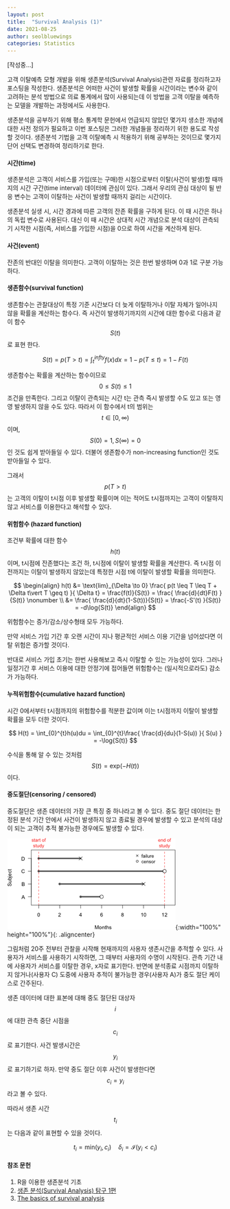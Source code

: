```yaml
---
layout: post
title:  "Survival Analysis (1)"
date: 2021-08-25
author: seolbluewings
categories: Statistics
---
```


[작성중...]

고객 이탈예측 모형 개발을 위해 생존분석(Survival Analysis)관련 자료를 정리하고자 포스팅을 작성한다. 생존분석은 어떠한 사건이 발생할 확률을 시간이라는 변수와 같이 고려하는 분석 방법으로 의료 통계에서 많이 사용되는데 이 방법을 고객 이탈을 예측하는 모델을 개발하는 과정에서도 사용한다.

생존분석을 공부하기 위해 평소 통계학 문헌에서 언급되지 않았던 몇가지 생소한 개념에 대한 사전 정의가 필요하고 이번 포스팅은 그러한 개념들을 정리하기 위한 용도로 작성할 것이다. 생존분석 기법을 고객 이탈예측 시 적용하기 위해 공부하는 것이므로 몇가지 단어 선택도 변경하여 정리하기로 한다.

#### 시간(time)

생존분석은 고객이 서비스를 가입(또는 구매)한 시점으로부터 이탈(사건이 발생)할 때까지의 시간 구간(time interval) 데이터에 관심이 있다. 그래서 우리의 관심 대상이 될 반응 변수는 고객이 이탈하는 사건이 발생할 때까지 걸리는 시간이다.

생존분석 실생 시, 시간 경과에 따른 고객의 잔존 확률을 구하게 된다. 이 때 시간은 하나의 독립 변수로 사용된다. 대신 이 때 시간은 상대적 시간 개념으로 분석 대상이 관측되기 시작한 시점(즉, 서비스를 가입한 시점)을 0으로 하여 시간을 계산하게 된다.

#### 사건(event)

잔존의 반대인 이탈을 의미한다. 고객이 이탈하는 것은 한번 발생하며 0과 1로 구분 가능하다.

#### 생존함수(survival function)

생존함수는 관찰대상이 특정 기준 시간보다 더 늦게 이탈하거나 이탈 자체가 일어나지 않을 확률을 계산하는 함수다. 즉 사건이 발생하기까지의 시간에 대한 함수로 다음과 같이 함수 $$S(t)$$로 표현 한다.

$$ S(t) = p(T > t) = \int_{t}^{infty}f(x)dx = 1- p(T \leq t) = 1- F(t) $$

생존함수는 확률을 계산하는 함수이므로 $$ 0 \leq S(t) \leq 1$$ 조건을 만족한다. 그리고 이탈이 관측되는 시간 t는 관측 즉시 발생할 수도 있고 또는 영영 발생하지 않을 수도 있다. 따라서 이 함수에서 t의 범위는 $$ t \in [0,\infty) $$ 이며, $$S(0) = 1, S(\infty) = 0$$ 인 것도 쉽게 받아들일 수 있다. 더불어 생존함수가 non-increasing function인 것도 받아들일 수 있다.

그래서 $$p(T>t)$$ 는 고객의 이탈이 t시점 이후 발생할 확률이며 이는 적어도 t시점까지는 고객이 이탈하지 않고 서비스를 이용한다고 해석할 수 있다.

#### 위험함수 (hazard function)

조건부 확률에 대한 함수 $$h(t)$$ 이며, t시점에 잔존했다는 조건 하, t시점에 이탈이 발생할 확률을 계산한다. 즉 t시점 이전까지는 이탈이 발생하지 않았는데 특정한 시점 t에 이탈이 발생할 확률을 의미한다.

$$
\begin{align}
h(t) &= \text{lim}_{\Delta \to 0} \frac{ p(t \leq T \leq T + \Delta t\vert T \geq t) }{ \Delta t} = \frac{f(t)}{S(t)} = \frac{ \frac{d}{dt}F(t) }{S(t)} \nonumber \\
&= \frac{ \frac{d}{dt}(1-S(t))}{S(t)} = \frac{-S'(t) }{S(t)} = -d\log{S(t)}
\end{align}
$$

위험함수는 증가/감소/상수형태 모두 가능하다.

만약 서비스 가입 기간 후 오랜 시간이 지나 평균적인 서비스 이용 기간을 넘어섰다면 이탈 위험은 증가할 것이다.

반대로 서비스 가입 초기는 한번 사용해보고 즉시 이탈할 수 있는 가능성이 있다. 그러나 일정기간 후 서비스 이용에 대한 안정기에 접어들면 위험함수는 (일시적으로라도) 감소가 가능하다.

#### 누적위험함수(cumulative hazard function)

시간 0에서부터 t시점까지의 위험함수를 적분한 값이며 이는 t시점까지 이탈이 발생할 확률을 모두 더한 것이다.

$$ H(t) = \int_{0}^{t}h(u)du = \int_{0}^{t}\frac{ \frac{d}{du}(1-S(u)) }{ S(u) } = -\log{S(t)} $$

수식을 통해 알 수 있는 것처럼 $$S(t) = \text{exp}\left(- H(t)\right)$$ 이다.

#### 중도절단(censoring / censored)

중도절단은 생존 데이터의 가장 큰 특징 중 하나라고 볼 수 있다. 중도 절단 데이터는 한정된 분석 기간 안에서 사건이 발생하지 않고 종료될 경우에 발생할 수 있고 분석의 대상이 되는 고객이 추적 불가능한 경우에도 발생할 수 있다.

![Survival](https://github.com/seolbluewings/seolbluewings.github.io/blob/master/assets/Survival.png?raw=true){:width="100%" height="100%"}{: .aligncenter}

그림처럼 20주 전부터 관찰을 시작해 현재까지의 사용자 생존시간을 추적할 수 있다. 사용자가 서비스를 사용하기 시작하면, 그 때부터 사용자의 수명이 시작된다. 관측 기간 내에 사용자가 서비스를 이탈한 경우, x자로 표기한다. 반면에 분석종료 시점까지 이탈하지 않거나(사용자 C) 도중에 사용자 추적이 불가능한 경우(사용자 A)가 중도 절단 케이스로 간주된다.

생존 데이터에 대한 표본에 대해 중도 절단된 대상자 $$i$$에 대한 관측 중단 시점을 $$c_{i}$$ 로 표기한다. 사건 발생시간은 $$y_{i}$$ 로 표기하기로 하자. 만약 중도 절단 이후 사건이 발생한다면 $$c_{i} = y_{i} $$ 라고 볼 수 있다.

따라서 생존 시간 $$t_{i}$$ 는 다음과 같이 표현할 수 있을 것이다.

$$ t_{i} = \text{min}(y_{i},c_{i}) \quad \delta_{i} = \mathcal{I}(y_{i} < c_{i}) $$




#### 참조 문헌
1. R을 이용한 생존분석 기초
2. [생존 분석(Survival Analysis) 탐구 1편](https://velog.io/@jeromecheon/%EC%83%9D%EC%A1%B4-%EB%B6%84%EC%84%9D-Survival-Analysis-%ED%83%90%EA%B5%AC-1%ED%8E%B8)
3. [The basics of survival analysis](https://sakai.unc.edu/access/content/group/2842013b-58f5-4453-aa8d-3e01bacbfc3d/public/Ecol562_Spring2012/docs/lectures/lecture27.htm)

